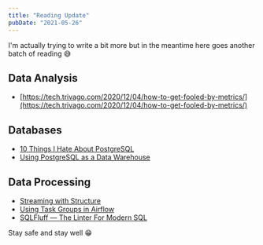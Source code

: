 ```yaml
---
title: "Reading Update"
pubDate: "2021-05-26"
---
```


I'm actually trying to write a bit more but in the meantime here goes another batch of reading 😅

## Data Analysis

- [https://tech.trivago.com/2020/12/04/how-to-get-fooled-by-metrics/](https://tech.trivago.com/2020/12/04/how-to-get-fooled-by-metrics/)

## Databases

- [10 Things I Hate About PostgreSQL](https://rbranson.medium.com/10-things-i-hate-about-postgresql-20dbab8c2791)
- [Using PostgreSQL as a Data Warehouse](https://www.narrator.ai/blog/using-postgresql-as-a-data-warehouse/)

## Data Processing

- [Streaming with Structure](https://www.youtube.com/watch?v=F-a4vNoK05M)
- [Using Task Groups in Airflow](https://www.astronomer.io/guides/task-groups)
- [SQLFluff — The Linter For Modern SQL](https://towardsdatascience.com/sqlfluff-the-linter-for-modern-sql-8f89bd2e9117)

Stay safe and stay well 😁
